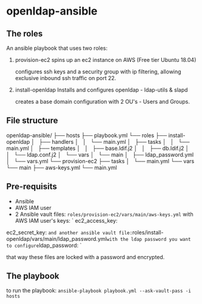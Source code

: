 # openldap-ansible

## The roles

An ansible playbook that uses two roles:
1. provision-ec2
   spins up an ec2 instance on AWS (Free tier Ubuntu 18.04)
   
   configures ssh keys and a security group with ip filtering, allowing exclusive inbound ssh traffic on port 22.

2. install-openldap
   Installs and configures openldap - ldap-utils & slapd
   
   creates a base domain configuration with 2 OU's - Users and Groups. 



## File structure
openldap-ansible/
├── hosts
├── playbook.yml
└── roles
    ├── install-openldap
    │   ├── handlers
    │   │   └── main.yml
    │   ├── tasks
    │   │   └── main.yml
    │   ├── templates
    │   │   ├── base.ldif.j2
    │   │   ├── db.ldif.j2
    │   │   └── ldap.conf.j2
    │   └── vars
    │       └── main
    │           ├── ldap_password.yml
    │           └── vars.yml
    └── provision-ec2
        ├── tasks
        │   └── main.yml
        └── vars
            └── main
                ├── aws-keys.yml
                └── main.yml


## Pre-requisits
- Ansible
- AWS IAM user 
- 2 Ansible vault files:
`roles/provision-ec2/vars/main/aws-keys.yml`
 with AWS IAM user's keys: 
 ` 
ec2_access_key: <access key> 
                                     
ec2_secret_key: <secret key>
`
and another ansible vault file:
`roles/install-openldap/vars/main/ldap_password.yml`
with the ldap password you want to configure
`ldap_password: <desired-password>`

that way these files are locked with a password and encrypted. 

## The playbook 

to run the playbook: 
`ansible-playbook playbook.yml --ask-vault-pass -i hosts`



